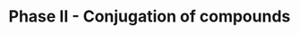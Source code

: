 ---
authors:
- ReactomeTeam
description: Phase II of biotransformation is concerned with <b><i>conjugation</i></b>,
  that is using groups from cofactors to react with functional groups present or introduced
  from phase I on the compound. The enzymes involved are a set of transferases which
  perform the transfer of the cofactor group to the substrate. The resultant conjugation
  results in greatly increasing the excretory potential of compounds. Although most
  conjugations result in pharmacological inactivation or detoxification, some can
  result in bioactivation. Most of the phase II enzymes are located in the cytosol
  except  UDP-glucuronosyltransferases (UGT), which are microsomal. Phase II reactions
  are typically much faster than phase I reactions therefore the rate-limiting step
  for biotransformation of a compound is usually the phase I reaction.<br>Phase II
  metabolism can deal with all the products of phase I metabolism, be they reactive
  (Type I substrate) or unreactive/poorly active (Type II substrate) compounds. With
  the exception of glutathione, the conjugating species needs to be made chemically
  reactive after synthesis. The availability of the cofactor in the synthesis may
  be a rate-limiting factor in some phase II pathways as it may prevent the formation
  of enough conjugating species to deal with the substrate or it's metabolite. As
  many substrates and/or their metabolites are chemically reactive, their continued
  presence may lead to toxicity.  View original pathway at [http://www.reactome.org/PathwayBrowser/#DIAGRAM=156580
  Reactome].
last-edited: 2021-01-25
organisms:
- Homo sapiens
redirect_from:
- /index.php/Pathway:WP4111
- /instance/WP4111
schema-jsonld:
- '@context': https://schema.org/
  '@id': https://wikipathways.github.io/pathways/WP4111.html
  '@type': Dataset
  creator:
    '@type': Organization
    name: WikiPathways
  description: Phase II of biotransformation is concerned with <b><i>conjugation</i></b>,
    that is using groups from cofactors to react with functional groups present or
    introduced from phase I on the compound. The enzymes involved are a set of transferases
    which perform the transfer of the cofactor group to the substrate. The resultant
    conjugation results in greatly increasing the excretory potential of compounds.
    Although most conjugations result in pharmacological inactivation or detoxification,
    some can result in bioactivation. Most of the phase II enzymes are located in
    the cytosol except  UDP-glucuronosyltransferases (UGT), which are microsomal.
    Phase II reactions are typically much faster than phase I reactions therefore
    the rate-limiting step for biotransformation of a compound is usually the phase
    I reaction.<br>Phase II metabolism can deal with all the products of phase I metabolism,
    be they reactive (Type I substrate) or unreactive/poorly active (Type II substrate)
    compounds. With the exception of glutathione, the conjugating species needs to
    be made chemically reactive after synthesis. The availability of the cofactor
    in the synthesis may be a rate-limiting factor in some phase II pathways as it
    may prevent the formation of enough conjugating species to deal with the substrate
    or it's metabolite. As many substrates and/or their metabolites are chemically
    reactive, their continued presence may lead to toxicity.  View original pathway
    at [http://www.reactome.org/PathwayBrowser/#DIAGRAM=156580 Reactome].
  keywords:
  - AdoMet
  - Ade-Rib
  - ESD dimer
  - 'TPST2 '
  - L-Cys
  - 'MAT1A '
  - 'SLC26A1 '
  - 'PAPSS1 '
  - LCA
  - PY
  - PAP
  - 'UGT2B17 '
  - 'DSQ '
  - 'GSTT1 '
  - NADH
  - UGT1A1 tetramer
  - 'SULT1E1 '
  - 'GSTK1 '
  - GCTN4OG
  - BMG
  - O2
  - sulfate
  - NAD+
  - 'SULT1A4 '
  - AAF-N-S
  - 'MGST3 '
  - SULT2B1-1 dimer
  - 'AHCY '
  - 'GSTA4 '
  - methylarsonate
  - GSSG
  - GSS:Mg2+ dimer
  - 'DNPSG '
  - 'Mn2+ '
  - 'SLC35D1 '
  - 'FAD '
  - BaPtDHD
  - BPNT1
  - pregnenolone
  - UGT1A3,A4,A9
  - 6MMP
  - BENZA
  - SULT1A3,4 dimers
  - GST dimers
  - 'GSTM1 '
  - GSTK1 dimer
  - 'UGT1A1 '
  - formate
  - CHAC1,2
  - 'GGT5(1-387) '
  - AHCY:NAD+ tetramer
  - 'NHABP '
  - 'MTRR '
  - TPST1,2
  - MP+
  - BaP-7,8-dione
  - CHOL
  - DMAA
  - 'FMN '
  - MMAIII
  - 'GGT1(1-380) '
  - 'UGT2A1 '
  - NAT2 acetylated
  - 'GSTA5 '
  - ADP
  - 'ACSM1 '
  - 'UGT1A6 '
  - AMPAG
  - forming)
  - 'IMPAD1 '
  - GlcA
  - 'GSTM4 '
  - phenylacetate
  - G1P
  - L-Met
  - 'SULT1C2 '
  - 'SLC26A2 '
  - xenobiotic/medium-chain fatty acid:CoA ligases
  - N-centre functional
  - BME
  - 'UGT2A3 '
  - PODXL2
  - 'GLYAT '
  - MPA
  - SULT1A1,A2,C2,4A1
  - 'UGDH '
  - 'SULT6B1 '
  - UGTs (O-GlcA
  - MGST trimers
  - methylarsonite
  - 'Mg2+ '
  - 6xUGDH
  - 'N-hydroxy-4-aminobiphenyl O-glucuronide '
  - ACSM2B-like proteins
  - 'SULT2B1-2 '
  - NAT2
  - UTP
  - CYP1A2
  - O-centre functional
  - HCYS
  - 'MGST2 '
  - 'NAcISNZ '
  - CoA-SH
  - ATP
  - L-Gln
  - MTRR:MTR(cob(I)alamin)
  - PREGS
  - 'Zn2+ '
  - group substrate
  - NHABP
  - HIPA
  - 'Benzo(a)pyrene-7,8-diol-glutathione conjugate '
  - SAL
  - 3H,4MBNZ
  - 'TAM '
  - 27HCHOL3S
  - N-hydroxy-2-acetylaminofluorene
  - UDP-GlcNAc
  - PAPS
  - 6MP
  - COMT
  - IMPAD1:Mg2+
  - 'UGT2B11 '
  - NNMT
  - CNDP2:2Mn2+ dimer
  - 'NAcPAB '
  - NHABP-SO4
  - 'GGT6(?-493) '
  - MAT1A multimers
  - 'NAD+ '
  - 8xUGP2
  - electrophilic
  - ABHD10
  - Ac-CoA
  - BDG
  - glutamine
  - 'GGT3P(1-380) '
  - 'UGP2 '
  - AS3MT
  - 'Acetaminophen (TN TYLENOL) '
  - 'GGT7(1-472) '
  - cholesterol sulfate
  - 5'-monophosphate
  - 'UGT2B10 '
  - DA
  - 4-sulfate
  - 27HCHOL
  - NAT2 substrate
  - substrate:SG
  - lithocholate sulfate
  - CysGly
  - SLC35B2,3
  - PREG
  - AKR1A1
  - 'CHAC2 '
  - adenosine
  - 'UGT2A2 '
  - p-nitrophenol
  - MTRR:MTR(MeCbl)
  - UGT1A4
  - 'HPGDS '
  - 'MTR '
  - E2-SO4
  - 'GSTM2 '
  - 'ACSM2B '
  - O-glucuronide
  - GGCT dimer
  - 'UGT2B7 '
  - E1
  - CH2O
  - 'GSTO1 '
  - NAT1 substrate
  - HCl
  - 3,3'-diiodothyronine
  - N6AMT1:TRMT112
  - PPi
  - PNPB
  - 'UGT1A5 '
  - 'SULT1A1 '
  - 'ESD '
  - 'GSTA2 '
  - 'UGT1A3 '
  - PARA-SO4
  - Gly
  - glutamine-N-acyltransferase
  - 'GGT7(473-662) '
  - 'ISNZ '
  - 'AFMU '
  - 'S-2-(hydroxyethyl)-glutathione '
  - gGluCys
  - NAT1 acetylated
  - 'GSTM3 '
  - 'GLYATL3 '
  - BUT
  - 'PhOH '
  - 'SULT1A3 '
  - 'GSTP1 '
  - AMP
  - DHEA-SO4
  - 'GSTT2B '
  - DHEA
  - 'TPST1 '
  - OPLAH
  - 'ACSM4 '
  - phenylacetyl
  - AdoHcy
  - CDNB
  - 'SULT1B1 '
  - UDP-GlcA
  - SULT2A1 dimer
  - 'Aflatoxin exo-8,9-oxide glutathione conjugate '
  - 'Phenyl glucuronate '
  - 'CNDP2 '
  - 'PAPSS2 '
  - 'UGT1A7 '
  - 'ACAP-OGLU '
  - 'TAMNG '
  - SLC26A1,2
  - SULTs active on
  - OPRO
  - 'ACSM2A '
  - 'UGT3A2 '
  - 'CDNB '
  - 'N-hydroxy-4-aminobiphenyl O-acetylated conjugate '
  - NADPH
  - 'NAcPAS '
  - PAPSS1,2
  - SULT1A1 dimer
  - 'N4-acetylsulfanilamide '
  - 'SULT1C4 '
  - 'ABENZ '
  - 'Benzo(a)pyrene-7,8-diol 9,10-epoxide '
  - 'GCLM '
  - H2O
  - 'GGT5(388-586) '
  - 'SLC35B3 '
  - SULT dimers (T3)
  - 'MGST1 '
  - 'K+ '
  - 'ACAP-GSH '
  - 'GSTZ1 '
  - 'UGT1A4 '
  - 'N6AMT1 '
  - 'UGT1A9 '
  - 3,4DHBNZ
  - arsenite(3-)
  - 'ACSM5 '
  - SULTs active on DHEA
  - 'EtO '
  - 'cob(I)alamin '
  - 'GGT3P(381-568) '
  - GLYAT-like proteins
  - 'UGT1A8 '
  - T3
  - PARA
  - S-FGSH
  - Electrophilic
  - H+
  - 'GSS '
  - TPMT
  - NAT1
  - 3,5,3'-triiodothyronine 4-sulfate
  - 'GGCT '
  - thioester
  - 'GSTT2 '
  - 'GSTO2 '
  - 'DSQ-OG '
  - TMT
  - GCL
  - SULT dimers (T2)
  - 'GSTM5 '
  - 'SLC35B2 '
  - NADP+
  - 'UGT2B15 '
  - BEZ-CoA
  - 'GLYATL2 '
  - taurolithocholate
  - ABHD14B
  - 'UGT2B4 '
  - OSulf-Y97,118-PODXL2
  - SLC35D1 hexamer
  - GSTO1 dimer
  - GGT dimers
  - 'GSTA1 '
  - E2
  - APS
  - phenylacetyl-CoA
  - 'AFXBO '
  - 'SAMD '
  - PhOH
  - L-Glu
  - 'GGT6(1-?) '
  - Li+
  - 'ASAL '
  - 'SULT4A1 '
  - NH2AAF
  - 'SULT1A2 '
  - 'UGT2B28 '
  - 'Nicotine '
  - Phenyl sulfate
  - SUA
  - Pi
  - 'OPLAH '
  - UGT1A10
  - UDP
  - DAOS
  - 'UGT3A1 '
  - E1S
  - 'MAT2B '
  - 'SULT2B1-1 '
  - 'CHAC1 '
  - dimethylarsinate
  - 'Nicotine N-glucuronide '
  - SULT1E1 dimer
  - GCTN
  - GSH
  - 'GLYATL1 '
  - DNPSG
  - N-glucuronide
  - AcC-NAT1
  - Salicylate-CoA
  - MAT2B:MAT2A:K+:2Mg2+
  - 'GSTA3 '
  - PNP
  - 'GGT1(381-569) '
  - 'TRMT112 '
  - 'MeCbl '
  - conjugate
  - AcC-NAT2
  - 'MAT2A '
  - substrate
  - MMETOH
  - 'NABQI '
  - SO4(2-)
  - BIL
  - 'SULT2A1 '
  - UDP-Glc
  - UGT1A1
  - SULT1E1,2A1
  - 'GCLC '
  - 'Paraxanthine '
  license: CC0
  name: Phase II - Conjugation of compounds
seo: CreativeWork
title: Phase II - Conjugation of compounds
wpid: WP4111
---